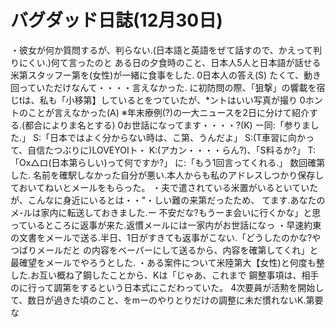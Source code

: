 # バグダッド日誌(12月30日)

・彼女が何か質問するが、判らない.(日本語と英語をぜて話すので、かえって判りにくい.)何て言ったのと
ある日の夕食時のこと、日本人5人と日本語が話せる米第スタッフー第を(女性)が一緒に食事をした.
0日本人の答え(S)
たくて、動き回っていただけなんて・・・・言えなかった.
に初防問の際、「狙撃」の響載を宿じtは、私も「小移第】しているとをつていたが、*ントはいい写真が撮り
0ホントのことが言えなかった(A)
※年末療例(?)の一大ニュースを2日に分けて紹介する.(都合によりま名とする)
0お世話になってます・・・・?(K)
ー同:「参りました.」
S:「日本ではよく分からない時は、こ第、うんだよ」
S:(T車習に向かって、自信たつぶりに)LOVEYOIト・
K:(アカン・・・・らん?)、「S料るか?」
T:「Ox△ロ(日本第らしい)って何ですか?」
に:「もう1回言ってくれる.」
数回確第した.
名前を確駅しなかった自分が悪い.本人からも私のアドレスしつかり保存しておいてねいとメールをもらった。
・夫で遣されている米置がいるといていたが、こんなに身近にいるとは・・"・しい難の来第だったため、
てます.あなたのメ-ルは家内に転送しておきました.ー
不安だな?もうーま会いに行くかな」と思っているところに返事が来た.返慣メールには一家内がお世話になっ
・早速約東の文書をメールで送る.半日、1日がすきても返事がこない.「どうしたのかな?やつばりメールだと
の内容をベーパーにして送るから、内容を確第してくれ」と最確望をメールでやろうとした.
・ある案件について米陸第大【女性)と何度も整した.お互い概ね了鋼したことから、Kは「じゃあ、これまで
鋼整事項は、相手のに行って調第をするという日本式にこだわっていた。
4次要員が活勲を開始して、数日が過きた頃のこと、をmーのやりとりだけの調整に未だ慣れないK.第要な
